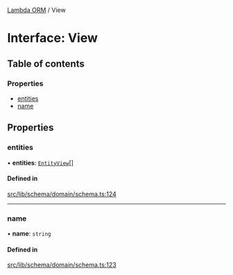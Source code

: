 [Lambda ORM](../README.md) / View

# Interface: View

## Table of contents

### Properties

- [entities](View.md#entities)
- [name](View.md#name)

## Properties

### entities

• **entities**: [`EntityView`](EntityView.md)[]

#### Defined in

[src/lib/schema/domain/schema.ts:124](https://github.com/lambda-orm/lambdaorm-base/blob/871b756b00d28fdc18bcbe969e2972718eead366/src/lib/schema/domain/schema.ts#L124)

___

### name

• **name**: `string`

#### Defined in

[src/lib/schema/domain/schema.ts:123](https://github.com/lambda-orm/lambdaorm-base/blob/871b756b00d28fdc18bcbe969e2972718eead366/src/lib/schema/domain/schema.ts#L123)

